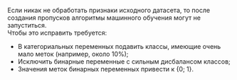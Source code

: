Если никак не обработать признаки исходного датасета, то после создания пропусков алгоритмы машинного обучения
могут не запуститься.  
Чтобы это исправить требуется:
* В категориальных переменных подавить классы, имеющие очень мало меток (например, около 10%);
* Исключить бинарные переменные с сильным дисбалансом классов;
* Значения меток бинарных переменных привести к {0; 1}.